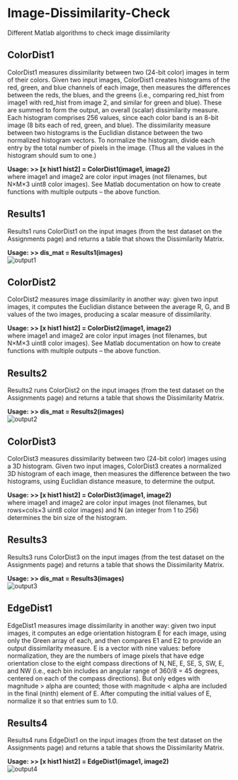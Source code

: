 # Image-Dissimilarity-Check
Different Matlab algorithms to check image dissimilarity

## ColorDist1
ColorDist1 measures dissimilarity between two (24-bit color) images in term of their colors. Given two input images, ColorDist1 creates histograms of the red, green, and blue channels of each image, then measures the differences between the reds, the blues, and the greens (i.e., comparing red_hist from image1 with red_hist from image 2, and similar for green and blue). These are summed to form the output, an overall (scalar) dissimilarity measure.  Each histogram comprises 256 values, since each color band is an 8-bit image (8 bits each of red, green, and blue). The dissimilarity measure between two histograms is the Euclidian distance between the two normalized histogram vectors. To normalize the histogram, divide each entry by the total number of pixels in the image. (Thus all the values in the histogram should sum to one.)      

**Usage: >> [x hist1 hist2] = ColorDist1(image1, image2)**     
where image1 and image2 are color input images (not filenames, but N×M×3 uint8 color images). See Matlab documentation on how to create functions with multiple outputs – the above function.    

## Results1
Results1 runs ColorDist1 on the input images (from the test dataset on the Assignments page) and returns a table that shows the Dissimilarity Matrix.     

**Usage: >> dis_mat = Results1(images)**        
![output1](https://github.com/zhanchengqian/Image-Dissimilarity-Check/blob/master/out1.png)

## ColorDist2
ColorDist2 measures image dissimilarity in another way: given two input images, it computes the Euclidian distance between the average R, G, and B values of the two images, producing a scalar measure of dissimilarity.       

**Usage: >> [x hist1 hist2] = ColorDist2(image1, image2)**     
where image1 and image2 are color input images (not filenames, but N×M×3 uint8 color images). See Matlab documentation on how to create functions with multiple outputs – the above function.    

## Results2
Results2 runs ColorDist2 on the input images (from the test dataset on the Assignments page) and returns a table that shows the Dissimilarity Matrix.     

**Usage: >> dis_mat = Results2(images)**   
![output2](https://github.com/zhanchengqian/Image-Dissimilarity-Check/blob/master/out2.png)

## ColorDist3
ColorDist3 measures dissimilarity between two (24-bit color) images using a 3D histogram. Given two input images, ColorDist3 creates a normalized 3D histogram of each image, then measures the difference between the two histograms, using Euclidian distance measure, to determine the output.

**Usage: >> [x hist1 hist2] = ColorDist3(image1, image2)**     
where image1 and image2 are color input images (not filenames, but rows×cols×3 uint8 color images) and N (an integer from 1 to 256) determines the bin size of the histogram.  

## Results3
Results3 runs ColorDist3 on the input images (from the test dataset on the Assignments page) and returns a table that shows the Dissimilarity Matrix.    

**Usage: >> dis_mat = Results3(images)**   
![output3](https://github.com/zhanchengqian/Image-Dissimilarity-Check/blob/master/out3.png)

## EdgeDist1
EdgeDist1 measures image dissimilarity in another way: given two input images, it computes an edge orientation histogram E for each image, using only the Green array of each, and then compares E1 and E2 to provide an output dissimilarity measure. E is a vector with nine values: before normalization, they are the numbers of image pixels that have edge orientation close to the eight compass directions of N, NE, E, SE, S, SW, E, and NW (i.e., each bin includes an angular range of 360/8 = 45 degrees, centered on each of the compass directions). But only edges with magnitude > alpha are counted; those with magnitude < alpha are included in the final (ninth) element of E. After computing the initial values of E, normalize it so that entries sum to 1.0. 

## Results4
Results4 runs EdgeDist1 on the input images (from the test dataset on the Assignments page) and returns a table that shows the Dissimilarity Matrix.    

**Usage: >> [x hist1 hist2] = EdgeDist1(image1, image2)**    
![output4](https://github.com/zhanchengqian/Image-Dissimilarity-Check/blob/master/out4.png)


